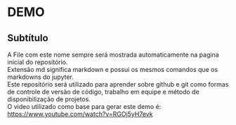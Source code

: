 # DEMO
## Subtítulo
A File com este nome sempre será mostrada automaticamente na pagina inicial do repositório.<br>
Extensão md significa markdown e possui os mesmos comandos que os markdowns do jupyter.<br>
Este repositório será utilizado para aprender sobre github e git como formas de controle de versão de código, trabalho em equipe e método de disponibilização de projetos.<br>O video utilizado
como base para gerar este demo é: https://www.youtube.com/watch?v=RGOj5yH7evk
